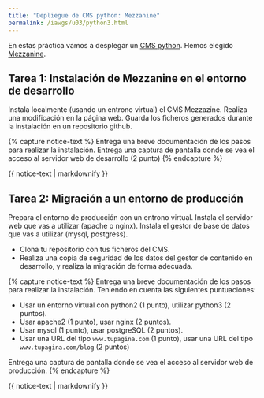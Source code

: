 ```yaml
---
title: "Depliegue de CMS python: Mezzanine"
permalink: /iawgs/u03/python3.html
---
```



En estas práctica vamos a desplegar un [CMS python](https://wiki.python.org/moin/ContentManagementSystems). Hemos elegido [Mezzanine](http://mezzanine.jupo.org/).

## Tarea 1: Instalación de Mezzanine en el entorno de desarrollo

Instala localmente (usando un entrono virtual) el CMS Mezzazine. Realiza una modificación en la página web. Guarda los ficheros generados durante la instalación en un repositorio github.

{% capture notice-text %}
Entrega una breve documentación de los pasos para realizar la instalación. Entrega una captura de pantalla donde se vea el acceso al servidor web de desarrollo (2 punto)
{% endcapture %}<div class="notice--info">{{ notice-text | markdownify }}</div>

## Tarea 2: Migración a un entorno de producción

Prepara el entorno de producción con un entrono virtual. Instala el servidor web que vas a utilizar (apache o nginx). Instala el gestor de base de datos que vas a utilizar (mysql, postgress).

* Clona tu repositorio con tus ficheros del CMS.
* Realiza una copia de seguridad de los datos del gestor de contenido en desarrollo, y realiza la migración de forma adecuada.

{% capture notice-text %}
Entrega una breve documentación de los pasos para realizar la instalación. Teniendo en cuenta las siguientes puntuaciones:

* Usar un entorno virtual con python2 (1 punto), utilizar python3 (2 puntos).
* Usar apache2 (1 punto), usar nginx (2 puntos).
* Usar mysql (1 punto), usar postgreSQL (2 puntos).
* Usar una URL del tipo ``www.tupagina.com`` (1 punto), usar una URL del tipo ``www.tupagina.com/blog`` (2 puntos)

Entrega una captura de pantalla donde se vea el acceso al servidor web de producción.
{% endcapture %}<div class="notice--info">{{ notice-text | markdownify }}</div>
